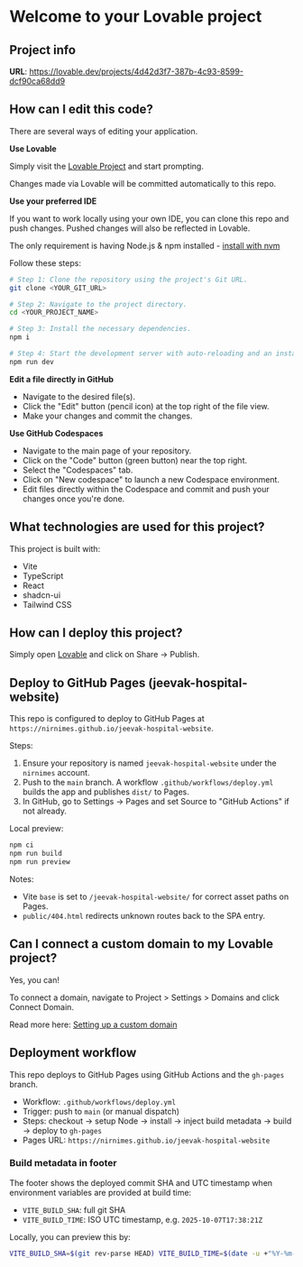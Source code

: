 # Welcome to your Lovable project

## Project info

**URL**: https://lovable.dev/projects/4d42d3f7-387b-4c93-8599-dcf90ca68dd9

## How can I edit this code?

There are several ways of editing your application.

**Use Lovable**

Simply visit the [Lovable Project](https://lovable.dev/projects/4d42d3f7-387b-4c93-8599-dcf90ca68dd9) and start prompting.

Changes made via Lovable will be committed automatically to this repo.

**Use your preferred IDE**

If you want to work locally using your own IDE, you can clone this repo and push changes. Pushed changes will also be reflected in Lovable.

The only requirement is having Node.js & npm installed - [install with nvm](https://github.com/nvm-sh/nvm#installing-and-updating)

Follow these steps:

```sh
# Step 1: Clone the repository using the project's Git URL.
git clone <YOUR_GIT_URL>

# Step 2: Navigate to the project directory.
cd <YOUR_PROJECT_NAME>

# Step 3: Install the necessary dependencies.
npm i

# Step 4: Start the development server with auto-reloading and an instant preview.
npm run dev
```

**Edit a file directly in GitHub**

- Navigate to the desired file(s).
- Click the "Edit" button (pencil icon) at the top right of the file view.
- Make your changes and commit the changes.

**Use GitHub Codespaces**

- Navigate to the main page of your repository.
- Click on the "Code" button (green button) near the top right.
- Select the "Codespaces" tab.
- Click on "New codespace" to launch a new Codespace environment.
- Edit files directly within the Codespace and commit and push your changes once you're done.

## What technologies are used for this project?

This project is built with:

- Vite
- TypeScript
- React
- shadcn-ui
- Tailwind CSS

## How can I deploy this project?

Simply open [Lovable](https://lovable.dev/projects/4d42d3f7-387b-4c93-8599-dcf90ca68dd9) and click on Share -> Publish.

## Deploy to GitHub Pages (jeevak-hospital-website)

This repo is configured to deploy to GitHub Pages at `https://nirnimes.github.io/jeevak-hospital-website`.

Steps:

1. Ensure your repository is named `jeevak-hospital-website` under the `nirnimes` account.
2. Push to the `main` branch. A workflow `.github/workflows/deploy.yml` builds the app and publishes `dist/` to Pages.
3. In GitHub, go to Settings → Pages and set Source to "GitHub Actions" if not already.

Local preview:

```sh
npm ci
npm run build
npm run preview
```

Notes:
- Vite `base` is set to `/jeevak-hospital-website/` for correct asset paths on Pages.
- `public/404.html` redirects unknown routes back to the SPA entry.

## Can I connect a custom domain to my Lovable project?

Yes, you can!

To connect a domain, navigate to Project > Settings > Domains and click Connect Domain.

Read more here: [Setting up a custom domain](https://docs.lovable.dev/features/custom-domain#custom-domain)

## Deployment workflow

This repo deploys to GitHub Pages using GitHub Actions and the `gh-pages` branch.

- Workflow: `.github/workflows/deploy.yml`
- Trigger: push to `main` (or manual dispatch)
- Steps: checkout → setup Node → install → inject build metadata → build → deploy to `gh-pages`
- Pages URL: `https://nirnimes.github.io/jeevak-hospital-website`

### Build metadata in footer

The footer shows the deployed commit SHA and UTC timestamp when environment variables are provided at build time:

- `VITE_BUILD_SHA`: full git SHA
- `VITE_BUILD_TIME`: ISO UTC timestamp, e.g. `2025-10-07T17:38:21Z`

Locally, you can preview this by:

```sh
VITE_BUILD_SHA=$(git rev-parse HEAD) VITE_BUILD_TIME=$(date -u +"%Y-%m-%dT%H:%M:%SZ") npm run build && npm run preview
```

